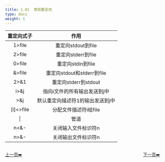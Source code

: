 ```yaml
---
title: 1.01  常规重定向
type: docs
weight: 1
---
```


|重定向式子|作用|
|:---:|:---:|   
|1>file|重定向stdout到file|
|2>file|重定向stderr到file|
|0>file|重定向stdin到file|
|&>file|重定向stdout和stderr到file|
|2>&1|重定向stderr到stdout|
|i>&j|指向i文件的所有输出发送到j中|
|>&j|默认重定向描述符1的输出发送到j中|
|[i]<>file|分配文件描述符i给file|
|\||管道|
|n<&-|关闭输入文件标识符n|
|n>&-|关闭输出文件标识符n|


<div style="display: flex;justify-content: space-between;align-items: center;">
<p><a href="https://books.linuxwt.com/linuxwtabs/ChapterFive">上一页➡️</a></p>
<p><a href="https://books.linuxwt.com/linuxwtabs/ChapterFive/Chongdingxiang2">下一页➡️</a></p>
</div>